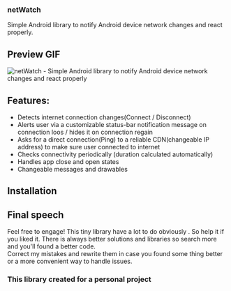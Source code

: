 ### netWatch
Simple Android library to notify Android device network changes and react properly.

## Preview GIF
![netWatch - Simple Android library to notify Android device network changes and react properly](https://github.com/draxdave/netWatch/blob/master/gif/netwatch1.gif)



## Features: 
- Detects internet connection changes(Connect / Disconnect)
- Alerts user via a customizable status-bar notification message on connection loos / hides it on connection regain
- Asks for a direct connection(Ping) to a reliable CDN(changeable IP address) to make sure user connected to internet
- Checks connectivity periodically (duration calculated automatically)
- Handles app close and open states
- Changeable messages and drawables  


## Installation

 
## Final speech 
Feel free to engage! 
This tiny library have a lot to do obviously . So help it if you liked it.
There is always better solutions and libraries so search more and you'll found a better code.   
Correct my mistakes and rewrite them in case you found some thing better or a more convenient way to handle issues.

### This library created for a personal project 
   
